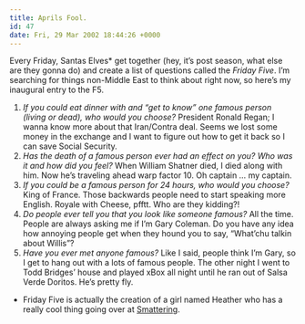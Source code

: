 ```yaml
---
title: Aprils Fool.
id: 47
date: Fri, 29 Mar 2002 18:44:26 +0000
---
```


Every Friday, Santas Elves* get together (hey, it’s post season, what else are they gonna do) and create a list of questions called the *Friday Five*. I’m searching for things non-Middle East to think about right now, so here’s my inaugural entry to the <span class="caps">F5</span>.  
 1. *If you could eat dinner with and “get to know” one famous person (living or dead), who would you choose?* President Ronald Regan; I wanna know more about that Iran/Contra deal. Seems we lost some money in the exchange and I want to figure out how to get it back so I can save Social Security.  
 2. *Has the death of a famous person ever had an effect on you? Who was it and how did you feel?* When William Shatner died, I died along with him. Now he’s traveling ahead warp factor 10. Oh captain … my captain.  
 3. *If you could be a famous person for 24 hours, who would you choose?* King of France. Those backwards people need to start speaking more English. Royale with Cheese, pfftt. Who are they kidding?!  
 4. *Do people ever tell you that you look like someone famous?* All the time. People are always asking me if I’m Gary Coleman. Do you have any idea how annoying people get when they hound you to say, “What’chu talkin about Willis”?  
 5. *Have you ever met anyone famous?* Like I said, people think I’m Gary, so I get to hang out with a lots of famous people. The other night I went to Todd Bridges’ house and played xBox all night until he ran out of Salsa Verde Doritos. He’s pretty fly.  
 * Friday Five is actually the creation of a girl named Heather who has a really cool thing going over at [Smattering](http://smattering.org/).


